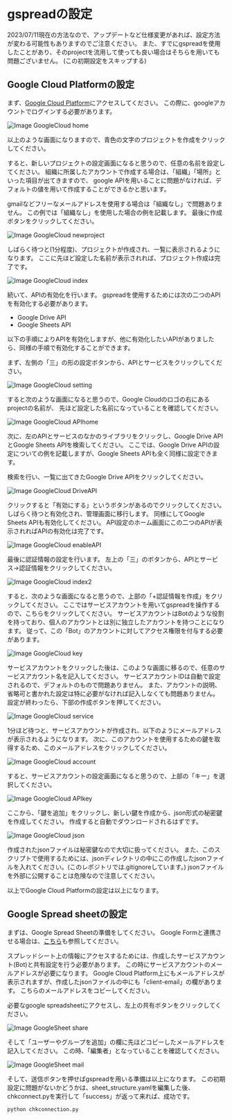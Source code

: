 # gspreadの設定
2023/07/11現在の方法なので、アップデートなど仕様変更があれば、設定方法が変わる可能性もありますのでご注意ください。
また、すでにgspreadを使用したことがあり、そのprojectを流用して使っても良い場合はそちらを用いても問題ございません。
(この初期設定をスキップする)

## Google Cloud Platformの設定
まず、[Google Cloud Platform](https://console.cloud.google.com/cloud-resource-manager)にアクセスしてください。
この際に、googleアカウントでログインする必要があります。

![Image GoogleCloud home](figure/GoogleCloudPlatform_home.png)

以上のような画面になりますので、青色の文字のプロジェクトを作成をクリックしてください。

すると、新しいプロジェクトの設定画面になると思うので、任意の名前を設定してください。
組織に所属したアカウントで作成する場合は、「組織」「場所」といった項目が出てきますので、
google APIを用いることに問題がなければ、デフォルトの値を用いて作成することができるかと思います。

gmailなどフリーなメールアドレスを使用する場合は「組織なし」で問題ありません。
この例では「組織なし」を使用した場合の例を記載します。
最後に作成ボタンをクリックしてください。

![Image GoogleCloud newproject](figure/GoogleCloudPlatform_newproject.png)

しばらく待つと(1分程度)、プロジェクトが作成され、一覧に表示されるようになります。
ここに先ほど設定した名前が表示されれば、プロジェクト作成は完了です。

![Image GoogleCloud index](figure/GoogleCloudPlatform_index.png)

続いて、APIの有効化を行います。
gspreadを使用するためには次の二つのAPIを有効化する必要があります。

* Google Drive API 
* Google Sheets API

以下の手順によりAPIを有効化しますが、他に有効化したいAPIがありましたら、同様の手順で有効化することができます。

まず、左側の「三」の形の設定ボタンから、APIとサービスをクリックしてください。

![Image GoogleCloud setting](figure/GoogleCloudPlatform_setting.png)

すると次のような画面になると思うので、Google Cloudのロゴの右にあるprojectの名前が、
先ほど設定した名前になっていることを確認してください。

![Image GoogleCloud APIhome](figure/GoogleCloudPlatform_APIhome.png)

次に、左のAPIとサービスのなかのライブラリをクリックし、Google Drive APIとGoogle Sheets APIを検索してください。
ここでは、Google Drive APIの設定についての例を記載しますが、Google Sheets APIも全く同様に設定できます。

検索を行い、一覧に出てきたGoogle Drive APIをクリックしてください。

![Image GoogleCloud DriveAPI](figure/GoogleCloudPlatform_Drive.png)

クリックすると「有効にする」というボタンがあるのでクリックしてください。
しばらく待つと有効化され、管理画面に移行します。
同様にしてGoogle Sheets APIも有効化してください。
API設定のホーム画面にこの二つのAPIが表示されればAPIの有効化は完了です。

![Image GoogleCloud enableAPI](figure/GoogleCloudPlatform_enableAPI.png)

最後に認証情報の設定を行います。
左上の「三」のボタンから、APIとサービス->認証情報をクリックしてください。


![Image GoogleCloud index2](figure/GoogleCloudPlatform_index2.png)

すると、次のような画面になると思うので、上部の「+認証情報を作成」をクリックしてください。
ここではサービスアカウントを用いてgspreadを操作するので、こちらをクリックしてください。
サービスアカウントはBotのような役割を持っており、個人のアカウントとは別に独立したアカウントを持つことになります。
従って、この「Bot」のアカウントに対してアクセス権限を付与する必要があります。

![Image GoogleCloud key](figure/GoogleCloudPlatform_key.png)

サービスアカウントをクリックした後は、このような画面に移るので、任意のサービスアカウント名を記入してください。
サービスアカウントIDは自動で設定されるので、デフォルトのもので問題ありません。
また、アカウントの説明、省略可と書かれた設定は特に必要がなければ記入しなくても問題ありません。
設定が終わったら、下部の作成ボタンを押してください。

![Image GoogleCloud service](figure/GoogleCloudPlatform_service.png)

1分ほど待つと、サービスアカウントが作成され、以下のようにメールアドレスが表示されるようになります。
次に、このアカウントを使用するための鍵を取得するため、このメールアドレスをクリックしてください。

![Image GoogleCloud account](figure/GoogleCloudPlatform_account.png)

すると、サービスアカウントの設定画面になると思うので、上部の「キー」を選択してください。

![Image GoogleCloud APIkey](figure/GoogleCloudPlatform_APIkey.png)

ここから、「鍵を追加」をクリックし、新しい鍵を作成から、json形式の秘密鍵を作成してください。
作成すると自動でダウンロードされるはずです。

![Image GoogleCloud json](figure/GoogleCloudPlatform_json.png)

作成されたjsonファイルは秘密鍵なので大切に扱ってください。
また、このスクリプトで使用するためには、jsonディレクトリの中にこの作成したjsonファイルを入れてください。(このレポジトリでは.gitignoreしています。)
jsonファイルを外部に公開することは危険なので注意してください。

以上でGoogle Cloud Platformの設定は以上になります。


## Google Spread sheetの設定
まずは、Google Spread Sheetの準備をしてください。
Google Formと連携させる場合は、[こちら](GoogleForm.md)も参照してください。

スプレッドシート上の情報にアクセスするためには、作成したサービスアカウント(Bot)と共有設定を行う必要があります。
この時にサービスアカウントのメールアドレスが必要になります。
Google Cloud Platform上にもメールアドレスが表示されますが、作成したjsonファイルの中にも「client-email」の欄があります。
こちらのメールアドレスをコピーしてください。

必要なgoogle spreadsheetにアクセスし、左上の共有ボタンをクリックしてください。

![Image GoogleSheet share](figure/GoogleSpreadSheet_share.png)

そして「ユーザーやグループを追加」の欄に先ほどコピーしたメールアドレスを記入してください。
この時、「編集者」となっていることを確認してください。

![Image GoogleSheet mail](figure/GoogleSpreadSheet_mail.png)

そして、送信ボタンを押せばgspreadを用いる準備は以上になります。
この初期設定に問題がないかどうかは、sheet_structure.yamlを編集した後、
chkconnect.pyを実行して「success」が返って来れば、成功です。
```python
python chkconnection.py
```